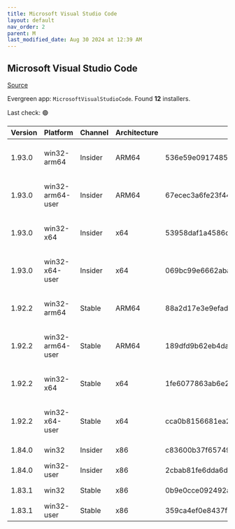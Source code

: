 ```yaml
---
title: Microsoft Visual Studio Code
layout: default
nav_order: 2
parent: M
last_modified_date: Aug 30 2024 at 12:39 AM
---
```


## Microsoft Visual Studio Code

[Source](https://code.visualstudio.com)

Evergreen app: `MicrosoftVisualStudioCode`. Found **12** installers.

Last check: 🟢

| Version | Platform         | Channel | Architecture | Sha256                                                           | URI                                                                                                                                                                                                                                                                                                            |
| ------- | ---------------- | ------- | ------------ | ---------------------------------------------------------------- | -------------------------------------------------------------------------------------------------------------------------------------------------------------------------------------------------------------------------------------------------------------------------------------------------------------- |
| 1.93.0  | win32-arm64      | Insider | ARM64        | 536e59e09174857b8dc172fa560033bcdcc7186597c10bfc8063790d76101dd4 | [https://vscode.download.prss.microsoft.com/dbazure/download/insider/5b066ec2e30cf46bc636d6d27af5404713f6b0f8/VSCodeSetup-arm64-1.93.0-insider.exe](https://vscode.download.prss.microsoft.com/dbazure/download/insider/5b066ec2e30cf46bc636d6d27af5404713f6b0f8/VSCodeSetup-arm64-1.93.0-insider.exe)         |
| 1.93.0  | win32-arm64-user | Insider | ARM64        | 67ecec3a6fe23f447f3824239b0fad208055f6fd3590683f2d4c55d468e6d50c | [https://vscode.download.prss.microsoft.com/dbazure/download/insider/5b066ec2e30cf46bc636d6d27af5404713f6b0f8/VSCodeUserSetup-arm64-1.93.0-insider.exe](https://vscode.download.prss.microsoft.com/dbazure/download/insider/5b066ec2e30cf46bc636d6d27af5404713f6b0f8/VSCodeUserSetup-arm64-1.93.0-insider.exe) |
| 1.93.0  | win32-x64        | Insider | x64          | 53958daf1a4586cbcf042c7e78a529301bb62513979640c541df405bde4d38c6 | [https://vscode.download.prss.microsoft.com/dbazure/download/insider/5b066ec2e30cf46bc636d6d27af5404713f6b0f8/VSCodeSetup-x64-1.93.0-insider.exe](https://vscode.download.prss.microsoft.com/dbazure/download/insider/5b066ec2e30cf46bc636d6d27af5404713f6b0f8/VSCodeSetup-x64-1.93.0-insider.exe)             |
| 1.93.0  | win32-x64-user   | Insider | x64          | 069bc99e6662aba8ca07cebc862de72162f8b3760988ea339686abf3b13a40c6 | [https://vscode.download.prss.microsoft.com/dbazure/download/insider/5b066ec2e30cf46bc636d6d27af5404713f6b0f8/VSCodeUserSetup-x64-1.93.0-insider.exe](https://vscode.download.prss.microsoft.com/dbazure/download/insider/5b066ec2e30cf46bc636d6d27af5404713f6b0f8/VSCodeUserSetup-x64-1.93.0-insider.exe)     |
| 1.92.2  | win32-arm64      | Stable  | ARM64        | 88a2d17e3e9efad151c16800877a9a8a1952edd28073a64fd9da8f1c00829880 | [https://vscode.download.prss.microsoft.com/dbazure/download/stable/fee1edb8d6d72a0ddff41e5f71a671c23ed924b9/VSCodeSetup-arm64-1.92.2.exe](https://vscode.download.prss.microsoft.com/dbazure/download/stable/fee1edb8d6d72a0ddff41e5f71a671c23ed924b9/VSCodeSetup-arm64-1.92.2.exe)                           |
| 1.92.2  | win32-arm64-user | Stable  | ARM64        | 189dfd9b62eb4daa52587c4f282b68257ba5057d6e3fe344d2f5d02164b20a5e | [https://vscode.download.prss.microsoft.com/dbazure/download/stable/fee1edb8d6d72a0ddff41e5f71a671c23ed924b9/VSCodeUserSetup-arm64-1.92.2.exe](https://vscode.download.prss.microsoft.com/dbazure/download/stable/fee1edb8d6d72a0ddff41e5f71a671c23ed924b9/VSCodeUserSetup-arm64-1.92.2.exe)                   |
| 1.92.2  | win32-x64        | Stable  | x64          | 1fe6077863ab6e270d61bbc6d2ac24c412289acdfeffcdd1fb820a57ad6e40ce | [https://vscode.download.prss.microsoft.com/dbazure/download/stable/fee1edb8d6d72a0ddff41e5f71a671c23ed924b9/VSCodeSetup-x64-1.92.2.exe](https://vscode.download.prss.microsoft.com/dbazure/download/stable/fee1edb8d6d72a0ddff41e5f71a671c23ed924b9/VSCodeSetup-x64-1.92.2.exe)                               |
| 1.92.2  | win32-x64-user   | Stable  | x64          | cca0b8156681ea27d25c96889933afd3a2ac5749893c946bd890af9d205f1c9d | [https://vscode.download.prss.microsoft.com/dbazure/download/stable/fee1edb8d6d72a0ddff41e5f71a671c23ed924b9/VSCodeUserSetup-x64-1.92.2.exe](https://vscode.download.prss.microsoft.com/dbazure/download/stable/fee1edb8d6d72a0ddff41e5f71a671c23ed924b9/VSCodeUserSetup-x64-1.92.2.exe)                       |
| 1.84.0  | win32            | Insider | x86          | c83600b37f65749ea9e16496847bbfd967dece2472cee7d8011ae719e2633c18 | [https://az764295.vo.msecnd.net/insider/0c36b92c82064882a228487040187cfc13669c0f/VSCodeSetup-ia32-1.84.0-insider.exe](https://az764295.vo.msecnd.net/insider/0c36b92c82064882a228487040187cfc13669c0f/VSCodeSetup-ia32-1.84.0-insider.exe)                                                                     |
| 1.84.0  | win32-user       | Insider | x86          | 2cbab81fe6dda6dfb07751707107db95ba7afa0a6ada65a1df78a04eef0aadf5 | [https://az764295.vo.msecnd.net/insider/0c36b92c82064882a228487040187cfc13669c0f/VSCodeUserSetup-ia32-1.84.0-insider.exe](https://az764295.vo.msecnd.net/insider/0c36b92c82064882a228487040187cfc13669c0f/VSCodeUserSetup-ia32-1.84.0-insider.exe)                                                             |
| 1.83.1  | win32            | Stable  | x86          | 0b9e0cce092492a88cdaf12048e3630290944b051f3194c5ca3d6b7012f05e7f | [https://az764295.vo.msecnd.net/stable/a6606b6ca720bca780c2d3c9d4cc3966ff2eca12/VSCodeSetup-ia32-1.83.1.exe](https://az764295.vo.msecnd.net/stable/a6606b6ca720bca780c2d3c9d4cc3966ff2eca12/VSCodeSetup-ia32-1.83.1.exe)                                                                                       |
| 1.83.1  | win32-user       | Stable  | x86          | 359ca4ef0e8437f7e5183a97a9d79834463a3df88bb10c82c48cc2bd53b8a7e5 | [https://az764295.vo.msecnd.net/stable/a6606b6ca720bca780c2d3c9d4cc3966ff2eca12/VSCodeUserSetup-ia32-1.83.1.exe](https://az764295.vo.msecnd.net/stable/a6606b6ca720bca780c2d3c9d4cc3966ff2eca12/VSCodeUserSetup-ia32-1.83.1.exe)                                                                               |
